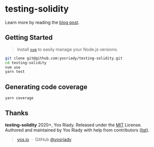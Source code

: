 # testing-solidity

Learn more by reading the [blog post](https://yos.io/2020/07/09/testing-smart-contracts/).

## Getting Started

> Install [`nvm`](https://github.com/nvm-sh/nvm) to easily manage your Node.js versions.

```bash
git clone git@github.com:yosriady/testing-solidity.git
cd testing-solidity
nvm use
yarn test
```

## Generating code coverage

```bash
yarn coverage
```

## Thanks

**testing-solidity** 2020+, Yos Riady. Released under the [MIT] License.<br>
Authored and maintained by Yos Riady with help from contributors ([list][contributors]).

> [yos.io](http://yos.io) &nbsp;&middot;&nbsp;
> GitHub [@yosriady](https://github.com/yosriady)

[MIT]: http://mit-license.org/
[contributors]: http://github.com/yosriady/testing-solidity/contributors
